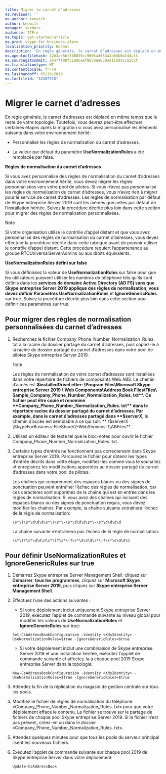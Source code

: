 ```yaml
---
title: Migrer le carnet d’adresses
ms.reviewer: ''
ms.author: kenwith
author: kenwith
manager: serdars
audience: ITPro
ms.topic: get-started-article
ms.prod: skype-for-business-itpro
localization_priority: Normal
description: 'En règle générale, le carnet d’adresses est déplacé en même temps que le reste de votre topologie. Toutefois, vous devrez peut-être effectuer certaines étapes après la migration si vous avez personnalisé les éléments suivants dans votre environnement hérité:'
ms.openlocfilehash: 4263ae5bff60859cc9606a3683a3a03b0d2d4c35
ms.sourcegitcommit: ab47ff88f51a96aaf8bc99a6303e114d41ca5c2f
ms.translationtype: MT
ms.contentlocale: fr-FR
ms.lasthandoff: 05/20/2019
ms.locfileid: "34307118"
---
```

# <a name="migrate-address-book"></a>Migrer le carnet d’adresses

En règle générale, le carnet d’adresses est déplacé en même temps que le reste de votre topologie. Toutefois, vous devrez peut-être effectuer certaines étapes après la migration si vous avez personnalisé les éléments suivants dans votre environnement hérité: 

- Personnalisé les règles de normalisation du carnet d’adresses.

- La valeur par défaut du paramètre **UseNormalizationRules** a été remplacée par false. 


 **Règles de normalisation du carnet d’adresses**

Si vous avez personnalisé des règles de normalisation du carnet d’adresses dans votre environnement hérité, vous devez migrer les règles personnalisées vers votre pool de pilotes. Si vous n’avez pas personnalisé les règles de normalisation du carnet d’adresses, vous n’avez rien à migrer pour le service de carnet d’adresses. Les règles de normalisation par défaut de Skype entreprise Server 2019 sont les mêmes que celles par défaut de l’installation héritée. Suivez la procédure décrite plus loin dans cette section pour migrer des règles de normalisation personnalisées.

> [!NOTE]
> Si votre organisation utilise le contrôle d’appel distant et que vous avez personnalisé des règles de normalisation du carnet d’adresses, vous devez effectuer la procédure décrite dans cette rubrique avant de pouvoir utiliser le contrôle d’appel distant. Cette procédure requiert l’appartenance au groupe RTCUniversalServerAdmins ou aux droits équivalents. 

 **UseNormalizationRules défini sur false**

Si vous définissez la valeur de **UseNormalizationRules** sur false pour que les utilisateurs puissent utiliser les numéros de téléphone tels qu’ils sont définis dans les **services de domaine Active Directory (AD FS) sans que Skype entreprise Server 2019 applique des règles de normalisation, vous devez définir Paramètres UseNormalizationRules** et **IgnoreGenericRules** sur true. Suivez la procédure décrite plus loin dans cette section pour définir ces paramètres sur true. 

## <a name="to-migrate-address-book-customized-normalization-rules"></a>Pour migrer des règles de normalisation personnalisées du carnet d’adresses

1. Recherchez le fichier Company_Phone_Number_Normalization_Rules. txt à la racine du dossier partagé du carnet d’adresses, puis copiez-le à la racine du dossier partagé du carnet d’adresses dans votre pool de pilotes Skype entreprise Server 2019.

    > [!NOTE]
    > Les règles de normalisation de votre carnet d’adresses sont installées dans votre répertoire de fichiers de composants Web ABS. Le chemin d’accès est **$installedDriveLetter: \Program Files\Microsoft Skype entreprise Server 2019 \ Web Components\Address Book Files\Files\ Sample_Company_Phone_Number_Normalization_Rules. txt**. Ce fichier peut être copié et renommé **Company_Phone_Number_Normalization_Rules. txt** dans le répertoire racine du dossier partagé du carnet d’adresses. Par exemple, dans le carnet d’adresses partagé dans **$serverX**, le chemin d’accès est semblable à ce qui suit: ** \\$serverX \SkypeForBusiness-FileShare\2-WebServices-1\ABFiles**. 

2. Utilisez un éditeur de texte tel que le bloc-notes pour ouvrir le fichier Company_Phone_Number_Normalization_Rules. txt.

3. Certains types d’entrée ne fonctionnent pas correctement dans Skype entreprise Server 2019. Parcourez le fichier pour obtenir les types d’entrée décrits dans cette étape, modifiez-les comme vous le souhaitez et enregistrez les modifications apportées au dossier partagé du carnet d’adresses dans votre pool de pilotes.

    Les chaînes qui comprennent des espaces blancs ou des signes de ponctuation peuvent entraîner l’échec des règles de normalisation, car ces caractères sont supprimés de la chaîne qui est en entrée dans les règles de normalisation. Si vous avez des chaînes qui incluent des espaces blancs ou des signes de ponctuation requis, vous devez modifier les chaînes. Par exemple, la chaîne suivante entraînera l’échec de la règle de normalisation:

   ```
   \s*\(\s*\d\d\d\s*\)\s*\-\s*\d\d\d\s*\-\s*\d\d\d\d
   ```

    La chaîne suivante n’entraînera pas l’échec de la règle de normalisation:

   ```
   \s*\(?\s*\d\d\d\s*\)?\s*\-?\s*\d\d\d\s*\-?\s*\d\d\d\d
   ```

## <a name="to-set-usenormalizationrules-and-ignoregenericrules-to-true"></a>Pour définir UseNormalizationRules et IgnoreGenericRules sur true

1. Démarrez Skype entreprise Server Management Shell: cliquez sur **Démarrer**, **tous les programmes**, cliquez sur **Microsoft Skype entreprise Server 2019**, puis cliquez sur **Skype entreprise Server Management Shell**.

2. Effectuez l’une des actions suivantes :

   - Si votre déploiement inclut uniquement Skype entreprise Server 2019, exécutez l’applet de commande suivante au niveau global pour modifier les valeurs de **UseNormalizationRules** et **IgnoreGenericRules** sur true: 

   ```
   Set-CsAddressBookConfiguration -identity <XdsIdentity> -UseNormalizationRules=$true -IgnoreGenericRules=$true
   ```

   - Si votre déploiement inclut une combinaison de Skype entreprise Server 2019 et une installation héritée, exécutez l’applet de commande suivante et affectez-la à chaque pool 2019 Skype entreprise Server dans la topologie:

   ```
   New-CsAddressBookConfiguration -identity <XdsIdentity> -UseNormalizationRules=$true -IgnoreGenericRules=$true
   ```

3. Attendez la fin de la réplication du magasin de gestion centrale sur tous les pools.

4. Modifiez le fichier de règles de normalisation du téléphone «Company_Phone_Number_Normalization_Rules. txt» pour que votre déploiement efface le contenu. Le fichier se trouve sur le partage de fichiers de chaque pool Skype entreprise Server 2019. Si le fichier n’est pas présent, créez-en un dans le dossier «Company_Phone_Number_Normalization_Rules. txt».

5. Attendez quelques minutes pour que tous les pools du serveur principal lisent les nouveaux fichiers.

6. Exécutez l’applet de commande suivante sur chaque pool 2019 de Skype entreprise Server dans votre déploiement:

   ```
   Update-CsAddressBook
   ```


